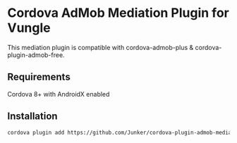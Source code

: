 # Cordova AdMob Mediation Plugin for Vungle

This mediation plugin is compatible with cordova-admob-plus & cordova-plugin-admob-free.

## Requirements

Cordova 8+ with AndroidX enabled

## Installation

```sh
cordova plugin add https://github.com/Junker/cordova-plugin-admob-mediation-vungle.git --save
```
